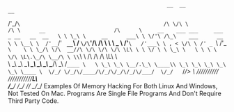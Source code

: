                                                        __  __                   __                              
 /'\_/`\                                              /\ \/\ \                 /\ \      __                     
/\      \     __    ___ ___     ___   _ __   __  __   \ \ \_\ \     __      ___\ \ \/'\ /\_\    ___      __     
\ \ \__\ \  /'__`\/' __` __`\  / __`\/\`'__\/\ \/\ \   \ \  _  \  /'__`\   /'___\ \ , < \/\ \ /' _ `\  /'_ `\   
 \ \ \_/\ \/\  __//\ \/\ \/\ \/\ \L\ \ \ \/ \ \ \_\ \   \ \ \ \ \/\ \L\.\_/\ \__/\ \ \\`\\ \ \/\ \/\ \/\ \L\ \  
  \ \_\\ \_\ \____\ \_\ \_\ \_\ \____/\ \_\  \/`____ \   \ \_\ \_\ \__/.\_\ \____\\ \_\ \_\ \_\ \_\ \_\ \____ \ 
   \/_/ \/_/\/____/\/_/\/_/\/_/\/___/  \/_/   `/___/> \   \/_/\/_/\/__/\/_/\/____/ \/_/\/_/\/_/\/_/\/_/\/___L\ \
                                                 /\___/                                                  /\____/
                                                 \/__/                                                   \_/__/ 
                    Examples Of Memory Hacking For Both Linux And Windows, Not Tested On Mac.
                     Programs Are Single File Programs And Don't Require Third Party Code.

